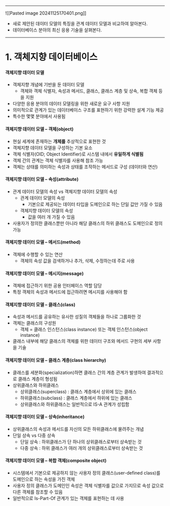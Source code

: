 
---
![[Pasted image 20241125170401.png]]
- 새로 제안된 데이터 모델의 특징을 관계 데이터 모델과 비교하여 알아본다. 
- 데이터베이스 분야의 최신 응용 기술을 살펴본다.
---
# 1. 객체지향 데이터베이스
#### 객체지향 데이터 모델
- 객체지향 개념에 기반을 둔 데이터 모델 
	- 객체와 객체 식별자, 속성과 메서드, 클래스, 클래스 계층 및 상속, 복합 객체 등을 지원 
- 다양한 응용 분야의 데이터 모델링을 위한 새로운 요구 사항 지원 
- 의미적으로 관계가 있는 데이터베이스 구조를 표현하기 위한 강력한 설계 기능 제공 
- 특수한 몇몇 분야에서 사용됨
#### 객체지향 데이터 모델 – 객체(object)
- 현실 세계에 존재하는 **개체를** 추상적으로 표현한 것 
- 객체지향 데이터 모델을 구성하는 기본 요소 
- 객체 식별자(OID; Object Identifier)로 시스템 내에서 **유일하게 식별됨** 
- 객체 간의 관계는 객체 식별자를 사용해 참조 가능 
- 객체는 상태를 의미하는 속성과 상태를 조작하는 메서드로 구성 (데이터와 연산)
#### 객체지향 데이터 모델 – 속성(attribute)
- 관계 데이터 모델의 속성 vs 객체지향 데이터 모델의 속성 
	- 관계 데이터 모델의 속성 
		- 기본으로 제공되는 데이터 타입을 도메인으로 하는 단일 값만 가질 수 있음 
	- 객체지향 데이터 모델의 속성 
		- 값을 여러 개 가질 수 있음 
- 사용자가 정의한 클래스뿐만 아니라 해당 클래스의 하위 클래스도 도메인으로 정의 가능
#### 객체지향 데이터 모델 – 메서드(method)
- 객체에 수행할 수 있는 연산 
	- 객체의 속성 값을 검색하거나 추가, 삭제, 수정하는데 주로 사용
#### 객체지향 데이터 모델 – 메시지(message)
- 객체에 접근하기 위한 공용 인터페이스 역할 담당 
- 특정 객체의 속성과 메서드에 접근하려면 메시지를 사용해야 함
#### 객체지향 데이터 모델 – 클래스(class)
- 속성과 메서드를 공유하는 유사한 성질의 객체들을 하나로 그룹화한 것 
- 객체는 클래스의 구성원 
	- 객체 = 클래스 인스턴스(class instance) 또는 객체 인스턴스(object instance) 
- 클래스 내부에 해당 클래스의 객체를 위한 데이터 구조와 메서드 구현의 세부 사항을 기술
#### 객체지향 데이터 모델 – 클래스 계층(class hierarchy)
- 클래스를 세분화(specialization)하면 클래스 간의 계층 관계가 발생하여 결과적으로 클래스 계층이 형성됨 
- 상위클래스와 하위클래스
	- 상위클래스(superclass) : 클래스 계층에서 상위에 있는 클래스 
	- 하위클래스(subclass) : 클래스 계층에서 하위에 있는 클래스 
	- 상위클래스와 하위클래스는 일반적으로 IS-A 관계가 성립함
#### 객체지향 데이터 모델 – 상속(inheritance)
- 상위클래스의 속성과 메서드를 자신의 모든 하위클래스에 물려주는 개념 
- 단일 상속 vs 다중 상속 
	- 단일 상속 : 하위클래스가 단 하나의 상위클래스로부터 상속받는 것 
	- 다중 상속 : 하위 클래스가 여러 개의 상위클래스로부터 상속받는 것
#### 객체지향 데이터 모델 – 복합 객체(composite object)
- 시스템에서 기본으로 제공하지 않는 사용자 정의 클래스(user-defined class)를 도메인으로 하는 속성을 가진 객체 
- 사용자 정의 클래스가 도메인인 속성은 객체 식별자를 값으로 가지므로 속성 값으로 다른 객체를 참조할 수 있음 
- 일반적으로 Is-Part-Of 관계가 있는 객체를 표현하는 데 사용